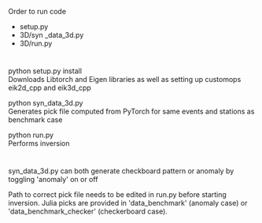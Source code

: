 Order to run code
- setup.py
- 3D/syn _data_3d.py
- 3D/run.py

#
python setup.py install\
Downloads Libtorch and Eigen libraries as well as setting up customops eik2d_cpp and eik3d_cpp

python syn_data_3d.py \
Generates pick file computed from PyTorch for same events and stations as benchmark case

python run.py \
Performs inversion

#
syn_data_3d.py can both generate checkboard pattern or anomaly by toggling 'anomaly' on or off

Path to correct pick file needs to be edited in run.py before starting inversion.
Julia picks are provided in 'data_benchmark' (anomaly case) or 'data_benchmark_checker' (checkerboard case).

